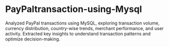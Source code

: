 # PayPaltransaction-using-Mysql
Analyzed PayPal transactions using MySQL, exploring transaction volume, currency distribution, country-wise trends, merchant performance, and user activity. Extracted key insights to understand transaction patterns and optimize decision-making.
